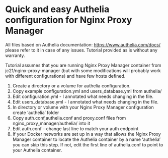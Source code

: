# Quick and easy Authelia configuration for Nginx Proxy Manager

All files based on Authelia documentation: https://www.authelia.com/docs/ please refer to it in case of any issues. 
Tutorial provided as is without any warranty.

Tutorial assumes that you are running Nginx Proxy Manager container from jc21/nginx-proxy-manager (but with some modifications will probably work with different configurations) and have few hosts defined. 

1. Create a directory or a volume for authelia configuration.
2. Copy example configuration.yml and users_database.yml from authelia/
3. Edit configuration.yml - I annotated what needs changing in the file. 
4. Edit users_database.yml - I annotated what needs changing in the file. 
5. In directory or volume with your Nginx Proxy Manager configuration create ‘authelia’ folder 
6. Copy auth.conf,authelia.conf and proxy.conf files from nginx_proxy_manager/authelia/ into it
7. Edit auth.conf - change last line to match your auth endpoint
8. If your Docker networks are set up in a way that allows the Nginx Proxy Manager container to locate the Authelia container by a name ‘authelia’ you can skip this step. If not, edit the first line of authelia.conf to point to your Authelia container. 
